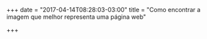 +++
date = "2017-04-14T08:28:03-03:00"
title = "Como encontrar a imagem que melhor representa uma página web"

+++

